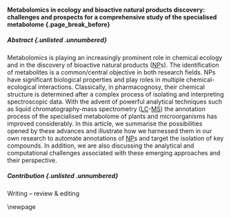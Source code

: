 #### Metabolomics in ecology and bioactive natural products discovery: challenges and prospects for a comprehensive study of the specialised metabolome {.page_break_before}

##### Abstract {.unlisted .unnumbered}

Metabolomics is playing an increasingly prominent role in chemical ecology and in the discovery of bioactive natural products ([NP](#np)s).
The identification of metabolites is a common/central objective in both research fields.
NPs have significant biological properties and play roles in multiple chemical-ecological interactions.
Classically, in pharmacognosy, their chemical structure is determined after a complex process of isolating and interpreting spectroscopic data.
With the advent of powerful analytical techniques such as liquid chromatography-mass spectrometry ([LC](#lc)-[MS](#ms)) the annotation process of the specialised metabolome of plants and microorganisms has improved considerably.
In this article, we summarise the possibilities opened by these advances and illustrate how we harnessed them in our own research to automate annotations of [NP](#np)s and target the isolation of key compounds.
In addition, we are also discussing the analytical and computational challenges associated with these emerging approaches and their perspective.

##### Contribution {.unlisted .unnumbered}

<!-- Conceptualization, -->
<!-- Data curation, -->
<!-- Formal Analysis, -->
<!-- Funding acquisition, -->
<!-- Investigation, -->
<!-- Methodology, -->
<!-- Project administration, -->
<!-- Resources, -->
<!-- Software, -->
<!-- Supervision, -->
<!-- Validation, -->
<!-- Visualization, -->
<!-- Writing – original draft, -->
Writing – review & editing

\newpage